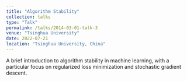 ```yaml
---
title: "Algorithm Stability"
collection: talks
type: "Talk"
permalink: /talks/2014-03-01-talk-3
venue: "Tsinghua University"
date: 2022-07-21
location: "Tsinghua University, China"
---
```


A brief introduction to algorithm stability in machine learning, with a particular focus on regularized loss minimization and stochastic gradient descent.
